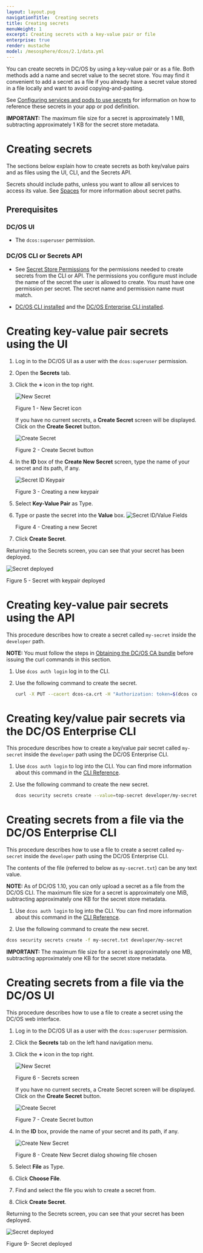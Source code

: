 ```yaml
---
layout: layout.pug
navigationTitle:  Creating secrets
title: Creating secrets
menuWeight: 1
excerpt: Creating secrets with a key-value pair or file
enterprise: true
render: mustache
model: /mesosphere/dcos/2.1/data.yml
---
```



You can create secrets in DC/OS by using a key-value pair or as a file. Both methods add a name and secret value to the secret store. You may find it convenient to add a secret as a file if you already have a secret value stored in a file locally and want to avoid copying-and-pasting.

See [Configuring services and pods to use secrets](/mesosphere/dcos/2.1/security/ent/secrets/use-secrets/) for information on how to reference these secrets in your app or pod definition.

<p class="message--important"><strong>IMPORTANT: </strong>The maximum file size for a secret is approximately 1 MB, subtracting approximately 1 KB for the secret store metadata.</p>


# Creating secrets

The sections below explain how to create secrets as both key/value pairs and as files using the UI, CLI, and the Secrets API.

Secrets should include paths, unless you want to allow all services to access its value. See [Spaces](/mesosphere/dcos/2.1/security/ent/#spaces) for more information about secret paths.

## Prerequisites

### DC/OS UI
- The `dcos:superuser` permission.

### DC/OS CLI or Secrets API

- See [Secret Store Permissions](/mesosphere/dcos/2.1/security/ent/perms-reference/#secrets) for the permissions needed to create secrets from the CLI or API. The permissions you configure must include the name of the secret the user is allowed to create. You must have one permission per secret. The secret name and permission name must match.

- [DC/OS CLI installed](/mesosphere/dcos/2.1/cli/install/) and the [DC/OS Enterprise CLI installed](/mesosphere/dcos/2.1/cli/enterprise-cli/#ent-cli-install).

# <a name="ui"></a>Creating key-value pair secrets using the UI

1. Log in to the DC/OS UI as a user with the `dcos:superuser` permission.

1. Open the **Secrets** tab.

1. Click the **+** icon in the top right.

    ![New Secret](/mesosphere/dcos/2.1/img/new-secret.png)

    Figure 1 - New Secret icon

    If you have no current secrets, a **Create Secret** screen will be displayed. Click on the **Create Secret** button.

    ![Create Secret](/mesosphere/dcos/2.1/img/GUI-Secrets-Create-Secret.png)

    Figure 2 - Create Secret button

1. In the **ID** box of the **Create New Secret** screen, type the name of your secret and its path, if any.

    ![Secret ID Keypair](/mesosphere/dcos/2.1/img/GUI-Secrets-Create-New-Keypair.png)

    Figure 3 - Creating a new keypair 

1. Select **Key-Value Pair** as Type.

1. Type or paste the secret into the **Value** box.
    ![Secret ID/Value Fields](/mesosphere/dcos/2.1/img/GUI-Secrets-Create-New-Keypair.png)

    Figure 4 - Creating a new Secret

1. Click **Create Secret**.

Returning to the Secrets screen, you can see that your secret has been deployed.

   ![Secret deployed](/mesosphere/dcos/2.1/img/GUI-Secrets-Secrets-Keypair-Deployed.png)

   Figure 5 - Secret with keypair deployed

# <a name="api"></a>Creating key-value pair secrets using the API

This procedure describes how to create a secret called `my-secret` inside the `developer` path.

<p class="message--note"><strong>NOTE: </strong>You must follow the steps in <a href="/mesosphere/dcos/2.1/security/ent/tls-ssl/get-cert/">Obtaining the DC/OS CA bundle</a> before issuing the curl commands in this section.</p>


1. Use `dcos auth login` log in to the CLI.

1. Use the following command to create the secret.

   ```bash
   curl -X PUT --cacert dcos-ca.crt -H "Authorization: token=$(dcos config show core.dcos_acs_token)" -d '{"value":"very-secret"}' $(dcos config show core.dcos_url)/secrets/v1/secret/default/developer/my-secret -H 'Content-Type: application/json'
   ```

# <a name="cli"></a>Creating key/value pair secrets via the DC/OS Enterprise CLI

This procedure describes how to create a key/value pair secret called `my-secret` inside the `developer` path using the DC/OS Enterprise CLI.

1. Use `dcos auth login` to log into the CLI. You can find more information about this command in the [CLI Reference](/mesosphere/dcos/2.1/cli/command-reference/dcos-auth/dcos-auth-login/).

1. Use the following command to create the new secret.

   ```bash
   dcos security secrets create --value=top-secret developer/my-secret
   ```
   

# Creating secrets from a file via the DC/OS Enterprise CLI

This procedure describes how to use a file to create a secret called `my-secret` inside the `developer` path using the DC/OS Enterprise CLI.

The contents of the file (referred to below as `my-secret.txt`) can be any text value.

<p class="message--note"><strong>NOTE: </strong>As of DC/OS 1.10, you can only upload a secret as a file from the DC/OS CLI. The maximum file size for a secret is approximately one MiB, subtracting approximately one KB for the secret store metadata.</p>

1. Use `dcos auth login` to log into the CLI. You can find more information about this command in the [CLI Reference](/mesosphere/dcos/2.1/cli/command-reference/dcos-auth/dcos-auth-login/).

1. Use the following command to create the new secret.

  ```bash
  dcos security secrets create -f my-secret.txt developer/my-secret
  ```

  <p class="message--important"><strong>IMPORTANT: </strong>The maximum file size for a secret is approximately one MB, subtracting approximately one KB for the secret store metadata.</p>

# Creating secrets from a file via the DC/OS UI

This procedure describes how to use a file to create a secret using the DC/OS web interface.

1. Log in to the DC/OS UI as a user with the `dcos:superuser` permission.
1. Click the **Secrets** tab on the left hand navigation menu.
1. Click the **+** icon in the top right.

    ![New Secret](/mesosphere/dcos/2.1/img/new-secret.png)

    Figure 6 - Secrets screen

    If you have no current secrets, a Create Secret screen will be displayed. Click on the **Create Secret** button.

    ![Create Secret](/mesosphere/dcos/2.1/img/GUI-Secrets-Create-Secret.png)

    Figure 7 - Create Secret button

1. In the **ID** box, provide the name of your secret and its path, if any.

    ![Create New Secret](/mesosphere/dcos/2.1/img/GUI-Secrets-Create-New-Secret.png)

    Figure 8 - Create New Secret dialog showing file chosen

1. Select **File** as Type.
1. Click **Choose File**.
1. Find and select the file you wish to create a secret from.
1. Click **Create Secret**.

Returning to the Secrets screen, you can see that your secret has been deployed.

   ![Secret deployed](/mesosphere/dcos/2.1/img/GUI-Secrets-Deployed.jpeg)

   Figure 9-  Secret deployed
